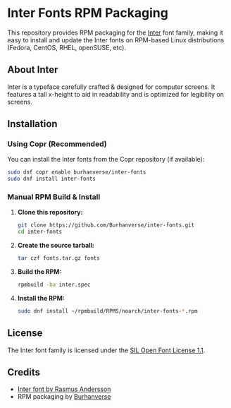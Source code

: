 # Inter Fonts RPM Packaging

This repository provides RPM packaging for the [Inter](https://rsms.me/inter/) font family, making it easy to install and update the Inter fonts on RPM-based Linux distributions (Fedora, CentOS, RHEL, openSUSE, etc).

## About Inter

Inter is a typeface carefully crafted & designed for computer screens. It features a tall x-height to aid in readability and is optimized for legibility on screens.

## Installation

### Using Copr (Recommended)

You can install the Inter fonts from the Copr repository (if available):

```sh
sudo dnf copr enable burhanverse/inter-fonts
sudo dnf install inter-fonts
```

### Manual RPM Build & Install

1. **Clone this repository:**
    ```sh
    git clone https://github.com/Burhanverse/inter-fonts.git
    cd inter-fonts
    ```

2. **Create the source tarball:**
    ```sh
    tar czf fonts.tar.gz fonts
    ```

3. **Build the RPM:**
    ```sh
    rpmbuild -ba inter.spec
    ```

4. **Install the RPM:**
    ```sh
    sudo dnf install ~/rpmbuild/RPMS/noarch/inter-fonts-*.rpm
    ```

## License

The Inter font family is licensed under the [SIL Open Font License 1.1](https://scripts.sil.org/OFL).

## Credits

- [Inter font by Rasmus Andersson](https://rsms.me/inter/)
- RPM packaging by [Burhanverse](mailto:contact@burhanverse.eu.org)